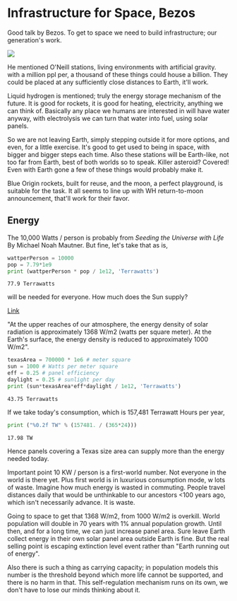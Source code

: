 # Infrastructure for Space, Bezos

Good talk by Bezos. To get to space we need to build infrastructure;
our generation's work.

[![](http://img.youtube.com/vi/GQ98hGUe6FM/0.jpg)](http://www.youtube.com/watch?v=GQ98hGUe6FM)

He mentioned O'Neill stations, living environments with artificial
gravity. with a million ppl per, a thousand of these things could
house a billion. They could be placed at any sufficiently close
distances to Earth, it'll work.

Liquid hydrogen is mentioned; truly the energy storage mechanism of
the future. It is good for rockets, it is good for heating,
electricity, anything we can think of. Basically any place we humans
are interested in will have water anyway, with electrolysis we can
turn that water into fuel, using solar panels.

So we are not leaving Earth, simply stepping outside it for more
options, and even, for a little exercise. It's good to get used to
being in space, with bigger and bigger steps each time. Also these
stations will be Earth-like, not too far from Earth, best of both
worlds so to speak. Killer asteroid? Covered! Even with Earth gone a
few of these things would probably make it.

Blue Origin rockets, built for reuse, and the moon, a perfect
playground, is suitable for the task. It all seems to line up with WH
return-to-moon announcement, that'll work for their favor. 

<a name='energy'></a>

## Energy

The 10,000 Watts / person is probably from *Seeding the Universe with
Life* By Michael Noah Mautner. But fine, let's take that as is,

```python
wattperPerson = 10000
pop = 7.79*1e9
print (wattperPerson * pop / 1e12, 'Terrawatts')
```

```text
77.9 Terrawatts
```

will be needed for everyone. How much does the Sun supply?

[Link](https://ag.tennessee.edu/solar/Pages/What%20Is%20Solar%20Energy/Sun's%20Energy.aspx)

"At the upper reaches of our atmosphere, the energy density of solar
radiation is approximately 1368 W/m2 (watts per square meter).  At the
Earth's surface, the energy density is reduced to approximately 1000
W/m2".

```python
texasArea = 700000 * 1e6 # meter square
sun = 1000 # Watts per meter square
eff = 0.25 # panel efficiency
daylight = 0.25 # sunlight per day
print (sun*texasArea*eff*daylight / 1e12, 'Terrawatts')
```

```text
43.75 Terrawatts
```

If we take today's consumption, which is 157,481 Terrawatt Hours per year,

```python
print ("%0.2f TW" % (157481. / (365*24)))
```

```text
17.98 TW
```

Hence panels covering a Texas size area can supply more than the
energy needed today.

Important point 10 KW / person is a first-world number. Not everyone
in the world is there yet. Plus first world is in luxurious
consumption mode, w lots of waste. Imagine how much energy is wasted
in commuting. People travel distances daily that would be unthinkable
to our ancestors <100 years ago, which isn't necessarily advance. It
is waste.

Going to space to get that 1368 W/m2, from 1000 W/m2 is
overkill. World population will double in 70 years with 1% annual
population growth.  Until then, and for a long time, we can just
increase panel area. Sure leave Earth collect energy in their own
solar panel area outside Earth is fine. But the real selling point is
escaping extinction level event rather than "Earth running out of energy". 

Also there is such a thing as carrying capacity; in population models
this number is the threshold beyond which more life cannot be
supported, and there is no harm in that. This self-regulation
mechanism runs on its own, we don't have to lose our minds thinking
about it.



